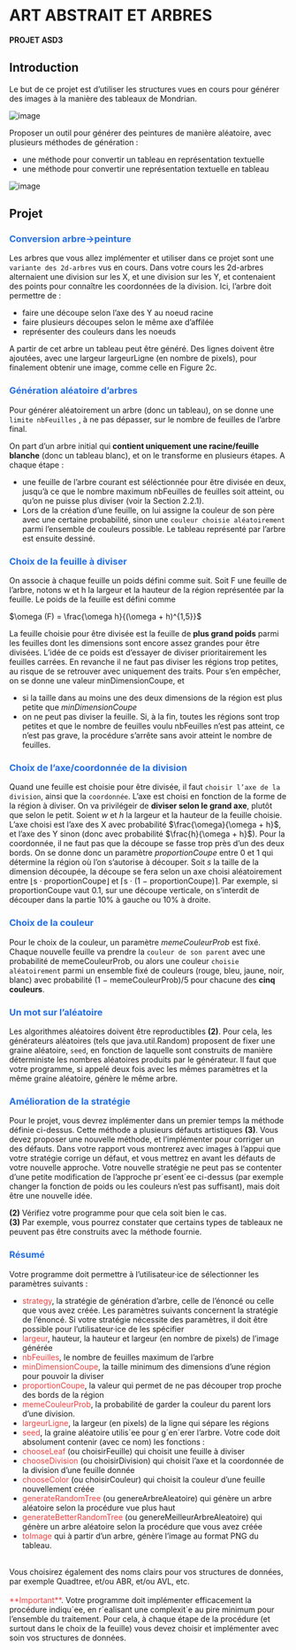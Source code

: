 # **ART ABSTRAIT ET ARBRES**
**PROJET ASD3**

## Introduction
Le but de ce projet est d’utiliser les structures vues en cours pour générer
des images à la manière des tableaux de Mondrian.

![image](https://user-images.githubusercontent.com/85215478/197715114-70cab004-c6e0-4436-95fe-a30cd76fdbb8.png)

Proposer un outil pour générer des peintures de manière aléatoire, avec plusieurs méthodes de génération : 
- une méthode pour convertir un tableau en représentation textuelle 
- une méthode pour convertir une représentation textuelle en tableau

![image](https://user-images.githubusercontent.com/85215478/197714933-aca793ad-fc80-47a9-98f3-967201ebb12b.png)

## Projet 

**<h3 style="color: #236fea">Conversion arbre→peinture</h3>** 
Les arbres que vous allez implémenter et utiliser dans ce projet sont une `variante
des 2d-arbres` vus en cours. Dans votre cours les 2d-arbres alternaient une
division sur les X, et une division sur les Y, et contenaient des points pour
connaître les coordonnées de la division. Ici, l’arbre doit permettre de :
- faire une découpe selon l’axe des Y au noeud racine
- faire plusieurs découpes selon le même axe d’affilée
- représenter des couleurs dans les noeuds

A partir de cet arbre un tableau peut être généré. Des lignes doivent
être ajoutées, avec une largeur largeurLigne (en nombre de pixels), pour finalement obtenir une image, comme celle en Figure 2c.

**<h3 style="color: #236fea">Génération aléatoire d’arbres</h3>**
Pour générer aléatoirement un arbre (donc un tableau), on se donne une `limite
nbFeuilles` , à ne pas dépasser, sur le nombre de feuilles de l’arbre final. 

On part d’un arbre initial qui **contient uniquement une racine/feuille blanche** (donc un tableau blanc), et on le transforme en plusieurs étapes. 
A chaque étape :
- une feuille de l’arbre courant est séléctionnée pour être divisée en deux, jusqu’à
ce que le nombre maximum nbFeuilles de feuilles soit atteint, ou qu’on ne
puisse plus diviser (voir la Section 2.2.1). 
- Lors de la création d’une feuille, on lui assigne la couleur de son père avec une certaine probabilité, sinon une `couleur choisie aléatoirement` parmi l’ensemble de couleurs possible. Le tableau représenté par l’arbre est ensuite dessiné.

**<h3 style="color: #236fea">Choix de la feuille à diviser</h3>**
On associe à chaque feuille un poids défini comme suit. Soit F une feuille de
l’arbre, notons w et h la largeur et la hauteur de la région représentée par la
feuille. Le poids de la feuille est défini comme

$\omega (F) = \frac{\omega h}{(\omega + h)^{1,5}}$

La feuille choisie pour être divisée est la feuille de **plus grand poids** parmi les
feuilles dont les dimensions sont encore assez grandes pour être divisées. L’idée
de ce poids est d’essayer de diviser prioritairement les feuilles carrées. En revanche il ne faut pas diviser les régions trop petites, au risque de se retrouver avec uniquement des traits. Pour s’en empêcher, on se donne une valeur
minDimensionCoupe, et 
- si la taille dans au moins une des deux dimensions
de la région est plus petite que *minDimensionCoupe* 
- on ne peut pas diviser la feuille. Si, à la fin, toutes les régions sont trop petites et que le nombre de feuilles voulu nbFeuilles n’est pas atteint, ce n’est pas grave, la procédure s’arrête sans avoir atteint le nombre de feuilles.

**<h3 style="color: #236fea">Choix de l’axe/coordonnée de la division</h3>**
Quand une feuille est choisie pour être divisée, il faut `choisir l’axe de la division`, ainsi que la `coordonnée`. L’axe est choisi en fonction de la forme de la région à diviser. 
On va privilégeir de **diviser selon le grand axe**, plutôt que selon le petit.
Soient *w* et *h* la largeur et la hauteur de la feuille choisie. L’axe choisi est l’axe des X avec probabilité $\frac{\omega}{\omega + h}$, et l’axe des Y sinon (donc avec probabilité $\frac{h}{\omega + h}$).
Pour la coordonnée, il ne faut pas que la découpe se fasse trop près d’un
des deux bords. On se donne donc un paramètre *proportionCoupe* entre 0
et 1 qui détermine la région où l’on s’autorise à découper. Soit *s* la taille de
la dimension découpée, la découpe se fera selon un axe choisi aléatoirement
entre ⌊s · proportionCoupe⌋ et ⌈s · (1 − proportionCoupe)⌉. Par exemple, si
proportionCoupe vaut 0.1, sur une découpe verticale, on s’interdit de découper
dans la partie 10% à gauche ou 10% à droite.

**<h3 style="color: #236fea">Choix de la couleur</h3>**
Pour le choix de la couleur, un paramètre *memeCouleurProb* est fixé. Chaque
nouvelle feuille va prendre la `couleur de son parent` avec une probabilité de
memeCouleurProb, ou alors une couleur `choisie aléatoirement` parmi un ensemble fixé de couleurs (rouge, bleu, jaune, noir, blanc) avec probabilité (1 −
memeCouleurProb)/5 pour chacune des **cinq couleurs**.

**<h3 style="color: #236fea">Un mot sur l’aléatoire</h3>**
Les algorithmes aléatoires doivent être reproductibles **(2)**. Pour cela, les générateurs aléatoires (tels que java.util.Random) proposent de fixer une graine aléatoire, `seed`, en fonction de laquelle sont construits de manière déterministe les nombres aléatoires produits par le générateur. Il faut que votre programme, si appelé deux fois avec les mêmes paramètres et la même graine aléatoire, génère le même arbre.

**<h3 style="color: #236fea">Amélioration de la stratégie</h3>**
Pour le projet, vous devrez implémenter dans un premier temps la méthode
définie ci-dessus. Cette méthode a plusieurs défauts artistiques **(3)**. Vous devez proposer une nouvelle méthode, et l’implémenter pour corriger un des défauts.
Dans votre rapport vous montrerez avec images à l’appui que votre stratégie corrige un défaut, et vous mettrez en avant les défauts de votre nouvelle approche.
Votre nouvelle stratégie ne peut pas se contenter d’une petite modification de l’approche pr´esent´ee ci-dessus (par exemple changer la fonction de poids ou les couleurs n’est pas suffisant), mais doit être une nouvelle idée. 

  **(2)** Vérifiez votre programme pour que cela soit bien le cas. </br>
  **(3)** Par exemple, vous pourrez constater que certains types de tableaux ne peuvent pas être construits avec la méthode fournie.

**<h3 style="color: #236fea"> Résumé</h3>**
Votre programme doit permettre à l’utilisateur·ice de sélectionner les paramètres
suivants :
- <span style="color: #ed4040">strategy</span>, la stratégie de génération d’arbre, celle de l’énoncé ou celle
que vous avez créée. Les paramètres suivants concernent la stratégie de
l’énoncé. Si votre stratégie nécessite des paramètres, il doit être possible
pour l’utilisateur·ice de les spécifier
- <span style="color: #ed4040">largeur</span>, hauteur, la hauteur et largeur (en nombre de pixels) de l’image
générée
- <span style="color: #ed4040">nbFeuilles</span>, le nombre de feuilles maximum de l’arbre
- <span style="color: #ed4040">minDimensionCoupe</span>, la taille minimum des dimensions d’une région pour
pouvoir la diviser
- <span style="color: #ed4040">proportionCoupe</span>, la valeur qui permet de ne pas découper trop proche
des bords de la région
- <span style="color: #ed4040">memeCouleurProb</span>, la probabilité de garder la couleur du parent lors d’une division.
- <span style="color: #ed4040">largeurLigne</span>, la largeur (en pixels) de la ligne qui sépare les régions
- <span style="color: #ed4040">seed</span>, la graine aléatoire utilis´ee pour g´en´erer l’arbre.
Votre code doit absolument contenir (avec ce nom) les fonctions :
- <span style="color: #ed4040">chooseLeaf</span> (ou choisirFeuille) qui choisit une feuille à diviser
- <span style="color: #ed4040">chooseDivision</span> (ou choisirDivision) qui choisit l’axe et la coordonnée
de la division d’une feuille donnée
- <span style="color: #ed4040">chooseColor</span> (ou choisirCouleur) qui choisit la couleur d’une feuille
nouvellement créée
- <span style="color: #ed4040">generateRandomTree</span> (ou genereArbreAleatoire) qui génère un arbre
aléatoire selon la procédure vue plus haut
- <span style="color: #ed4040">generateBetterRandomTree</span> (ou genereMeilleurArbreAleatoire) qui
génère un arbre aléatoire selon la procédure que vous avez créée
- <span style="color: #ed4040">toImage</span> qui à partir d’un arbre, génère l’image au format PNG du tableau.
</br>
Vous choisirez également des noms clairs pour vos structures de données, par exemple Quadtree, et/ou ABR, et/ou AVL, etc.
</br></br>
<span style="color: #ed4040">**Important**</span>. Votre programme doit implémenter efficacement la procédure indiqu´ee, en r´ealisant une complexit´e au pire minimum pour l’ensemble du traitement. Pour cela, à chaque étape de la procédure (et surtout dans le choix de la feuille) vous devez choisir et implémenter avec soin vos structures de données.
